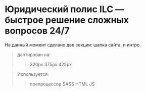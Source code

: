 # Юридический полис ILC — быстрое решение сложных вопросов 24/7

На данный момент сделано две секции: шапка сайта, и интро.

>даптирован на:
>>320px
>>375px
>>425px

>Используется:
>>препроцессор SASS
>>HTML
>>JS
